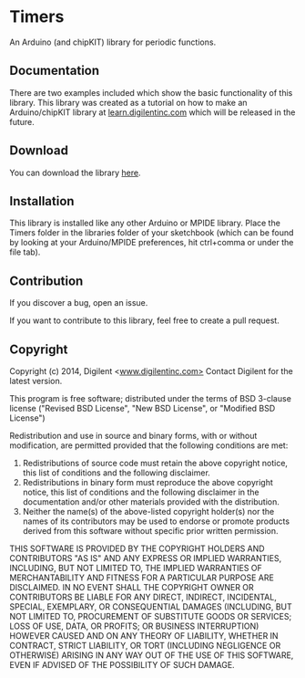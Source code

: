 Timers
======

An Arduino (and chipKIT) library for periodic functions.

Documentation
-------------

There are two examples included which show the basic functionality of this library. This library was created as a 
tutorial on how to make an Arduino/chipKIT library at [learn.digilentinc.com](http://learn.digilentinc.com/) which will be 
released in the future.

Download
--------
You can download the library [here](https://github.com/derblitzmann/Timers/archive/v1.1.zip).

Installation
------------
This library is installed like any other Arduino or MPIDE library. Place the Timers folder in the libraries folder of your sketchbook (which can be found by looking at your Arduino/MPIDE preferences, hit ctrl+comma or under the file tab).

Contribution
------------

If you discover a bug, open an issue. 

If you want to contribute to this library, feel free to create a pull request. 

Copyright
---------

Copyright (c) 2014, Digilent <www.digilentinc.com>
Contact Digilent for the latest version.

This program is free software; distributed under the terms of
BSD 3-clause license ("Revised BSD License", "New BSD License", or "Modified BSD License")

Redistribution and use in source and binary forms, with or without modification,
are permitted provided that the following conditions are met:

1.    Redistributions of source code must retain the above copyright notice, this
       list of conditions and the following disclaimer.
2.    Redistributions in binary form must reproduce the above copyright notice,
       this list of conditions and the following disclaimer in the documentation
       and/or other materials provided with the distribution.
3.    Neither the name(s) of the above-listed copyright holder(s) nor the names
       of its contributors may be used to endorse or promote products derived
       from this software without specific prior written permission.

THIS SOFTWARE IS PROVIDED BY THE COPYRIGHT HOLDERS AND CONTRIBUTORS "AS IS" AND
ANY EXPRESS OR IMPLIED WARRANTIES, INCLUDING, BUT NOT LIMITED TO, THE IMPLIED
WARRANTIES OF MERCHANTABILITY AND FITNESS FOR A PARTICULAR PURPOSE ARE DISCLAIMED.
IN NO EVENT SHALL THE COPYRIGHT OWNER OR CONTRIBUTORS BE LIABLE FOR ANY DIRECT,
INDIRECT, INCIDENTAL, SPECIAL, EXEMPLARY, OR CONSEQUENTIAL DAMAGES (INCLUDING,
BUT NOT LIMITED TO, PROCUREMENT OF SUBSTITUTE GOODS OR SERVICES; LOSS OF USE,
DATA, OR PROFITS; OR BUSINESS INTERRUPTION) HOWEVER CAUSED AND ON ANY THEORY OF
LIABILITY, WHETHER IN CONTRACT, STRICT LIABILITY, OR TORT (INCLUDING NEGLIGENCE
OR OTHERWISE) ARISING IN ANY WAY OUT OF THE USE OF THIS SOFTWARE, EVEN IF ADVISED
OF THE POSSIBILITY OF SUCH DAMAGE.
